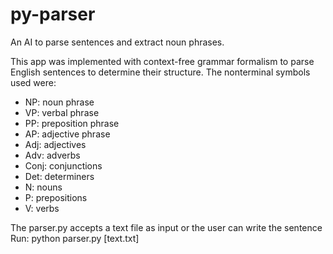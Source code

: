 # py-parser
An AI to parse sentences and extract noun phrases.

This app was implemented with context-free grammar formalism to parse English sentences to determine their structure.
The nonterminal symbols used were:
- NP: noun phrase
- VP: verbal phrase
- PP: preposition phrase
- AP: adjective phrase
- Adj: adjectives
- Adv: adverbs
- Conj: conjunctions
- Det: determiners
- N: nouns
- P: prepositions
- V: verbs

The parser.py accepts a text file as input or the user can write the sentence<br>
Run: python parser.py [text.txt]
